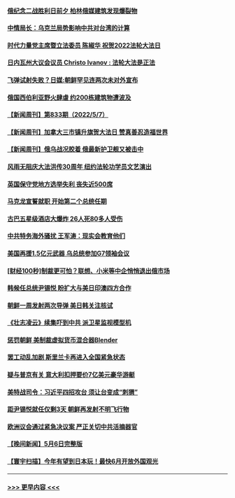 #### [俄纪念二战胜利日前夕 柏林俄媒建筑发现爆裂物](../pages/prog202/a103420962.md?t=05082101) 
#### [中情局长：乌克兰局势影响中共对台湾的计算](../pages/prog202/a103420965.md?t=05082101) 
#### [时代力量党主席暨立法委员 陈椒华  祝贺2022法轮大法日](../pages/prog202/a103420847.md?t=05082101) 
#### [日内瓦州大议会议员 Christo Ivanov : 法轮大法是正法](../pages/prog202/a103420844.md?t=05082101) 
#### [飞弹试射失败？日媒:朝鲜罕见连两次未对外宣布](../pages/prog202/a103420933.md?t=05082101) 
#### [俄国西伯利亚野火肆虐 约200栋建筑物遭波及](../pages/prog202/a103420899.md?t=05082101) 
#### [【新闻周刊】第833期（2022/5/7）](../pages/prog202/a103420779.md?t=05082101) 
#### [【新闻周刊】加拿大三市镇升旗贺大法日 赞真善忍造福世界](../pages/prog202/a103420803.md?t=05082101) 
#### [【新闻周刊】俄乌战况胶着 俄最新护卫舰又被击中](../pages/prog202/a103420805.md?t=05082101) 
#### [风雨无阻庆大法洪传30周年 纽约法轮功学员文艺演出](../pages/prog202/a103420712.md?t=05082101) 
#### [英国保守党地方选举失利 丧失近500席](../pages/prog202/a103420499.md?t=05082101) 
#### [马克龙宣誓就职 开始第二个总统任期](../pages/prog202/a103420693.md?t=05082101) 
#### [古巴五星级酒店大爆炸 26人死80多人受伤](../pages/prog202/a103420682.md?t=05082101) 
#### [中共特务海外骚扰 王军涛：现实会教育他们](../pages/prog202/a103420582.md?t=05082101) 
#### [美国再援1.5亿元武器 乌总统参加G7领袖会议](../pages/prog202/a103420491.md?t=05082101) 
#### [[财经100秒]制裁更可怕？联想、小米等中企悄悄退出俄市场](../pages/prog202/a103420479.md?t=05082101) 
#### [韩候任总统尹锡悦 盼扩大与美日印澳四方合作](../pages/prog202/a103420489.md?t=05082101) 
#### [朝鲜一周发射两次导弹 美日韩关注核试](../pages/prog202/a103420477.md?t=05082101) 
#### [《壮志凌云》续集吓到中共 派卫星监视模型机](../pages/prog202/a103420297.md?t=05082101) 
#### [惩罚朝鲜 美制裁虚拟货币混合器Blender](../pages/prog202/a103420304.md?t=05082101) 
#### [罢工动乱加剧 斯里兰卡再进入全国紧急状态](../pages/prog202/a103420267.md?t=05082101) 
#### [疑与普京有关 意大利扣押要价7亿美元豪华游艇](../pages/prog202/a103420248.md?t=05082101) 
#### [美特战司令：习近平四招攻台 须让台变成“刺猬”](../pages/prog202/a103420257.md?t=05082101) 
#### [距尹锡悦就任仅剩3天 朝鲜再发射不明飞行物](../pages/prog202/a103420199.md?t=05082101) 
#### [欧洲议会通过紧急决议案 严正关切中共活摘器官](../pages/prog202/a103420136.md?t=05082101) 
#### [【晚间新闻】5月6日完整版](../pages/prog202/a103420058.md?t=05082101) 
#### [【寰宇扫描】今年有望到日本玩！最快6月开放外国观光](../pages/prog202/a103419776.md?t=05082101) 

----
#### [ >>> 更早内容 <<< ](../indexes/prog202-earlier.md)

